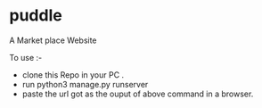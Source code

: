 # puddle

A Market place Website

To use :-
- clone this Repo in your PC . 
- run python3 manage.py runserver
- paste the url got as the ouput of above command in a browser.
